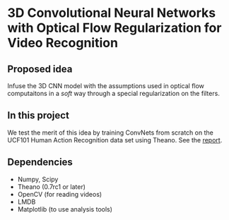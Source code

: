 # 3D Convolutional Neural Networks with Optical Flow Regularization for Video Recognition

## Proposed idea
Infuse the 3D CNN model with the assumptions used in optical flow computaitons in a *soft* way through a special regularization on the filters.

## In this project
We test the merit of this idea by training ConvNets from scratch on the UCF101 Human Action Recognition data set using Theano. See the [report](http://cs231n.stanford.edu/reports/2015/pdfs/kjchavez_final.pdf).

## Dependencies
* Numpy, Scipy
* Theano (0.7rc1 or later)
* OpenCV (for reading videos)
* LMDB
* Matplotlib (to use analysis tools)
